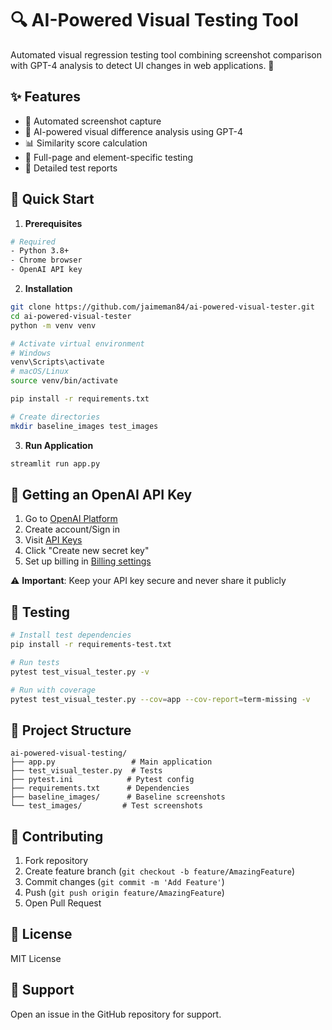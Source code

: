 # 🔍 AI-Powered Visual Testing Tool

Automated visual regression testing tool combining screenshot comparison with GPT-4 analysis to detect UI changes in web applications. 🚀

## ✨ Features

- 📸 Automated screenshot capture
- 🤖 AI-powered visual difference analysis using GPT-4
- 📊 Similarity score calculation
- 🎯 Full-page and element-specific testing
- 📝 Detailed test reports

## 🚀 Quick Start

1. **Prerequisites**
```bash
# Required
- Python 3.8+
- Chrome browser
- OpenAI API key
```

2. **Installation**
```bash
git clone https://github.com/jaimeman84/ai-powered-visual-tester.git
cd ai-powered-visual-tester
python -m venv venv

# Activate virtual environment
# Windows
venv\Scripts\activate
# macOS/Linux
source venv/bin/activate

pip install -r requirements.txt

# Create directories
mkdir baseline_images test_images
```

3. **Run Application**
```bash
streamlit run app.py
```

## 🔑 Getting an OpenAI API Key

1. Go to [OpenAI Platform](https://platform.openai.com/signup)
2. Create account/Sign in
3. Visit [API Keys](https://platform.openai.com/api-keys)
4. Click "Create new secret key"
5. Set up billing in [Billing settings](https://platform.openai.com/account/billing/overview)

⚠️ **Important**: Keep your API key secure and never share it publicly

## 🧪 Testing

```bash
# Install test dependencies
pip install -r requirements-test.txt

# Run tests
pytest test_visual_tester.py -v

# Run with coverage
pytest test_visual_tester.py --cov=app --cov-report=term-missing -v
```

## 📁 Project Structure
```
ai-powered-visual-testing/
├── app.py                 # Main application
├── test_visual_tester.py  # Tests
├── pytest.ini            # Pytest config
├── requirements.txt      # Dependencies
├── baseline_images/      # Baseline screenshots
└── test_images/         # Test screenshots
```

## 🤝 Contributing
1. Fork repository
2. Create feature branch (`git checkout -b feature/AmazingFeature`)
3. Commit changes (`git commit -m 'Add Feature'`)
4. Push (`git push origin feature/AmazingFeature`)
5. Open Pull Request

## 📜 License
MIT License

## 💬 Support
Open an issue in the GitHub repository for support.